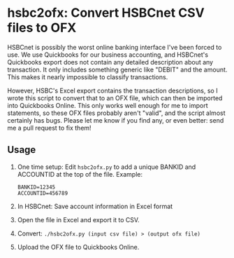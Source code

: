 # hsbc2ofx: Convert HSBCnet CSV files to OFX

HSBCnet is possibly the worst online banking interface I've been forced to use. We use Quickbooks for our business accounting, and HSBCnet's Quickbooks export does not contain any detailed description about any transaction. It only includes something generic like "DEBIT" and the amount. This makes it nearly impossible to classify transactions.

However, HSBC's Excel export contains the transaction descriptions, so I wrote this script to convert that to an OFX file, which can then be imported into Quickbooks Online. This only works well enough for me to import statements, so these OFX files probably aren't "valid", and the script almost certainly has bugs. Please let me know if you find any, or even better: send me a pull request to fix them!

## Usage

1. One time setup: Edit `hsbc2ofx.py` to add a unique BANKID and ACCOUNTID at the top of the file. Example:

    ```
    BANKID=12345
    ACCOUNTID=456789
    ```
2. In HSBCnet: Save account information in Excel format
3. Open the file in Excel and export it to CSV.
4. Convert: `./hsbc2ofx.py (input csv file) > (output ofx file)`
5. Upload the OFX file to Quickbooks Online.

